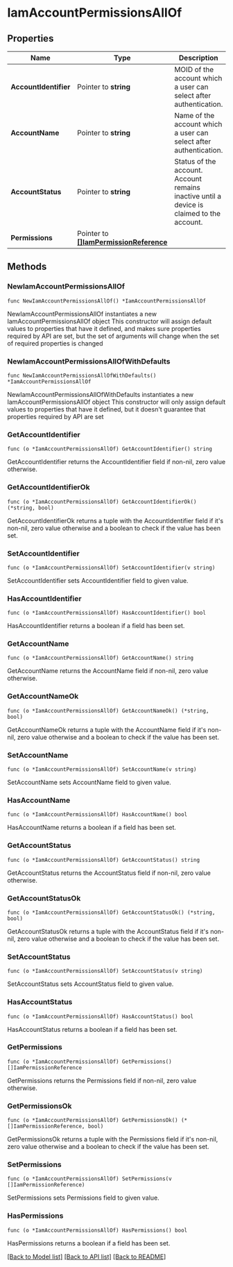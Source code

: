 # IamAccountPermissionsAllOf

## Properties

Name | Type | Description | Notes
------------ | ------------- | ------------- | -------------
**AccountIdentifier** | Pointer to **string** | MOID of the account which a user can select after authentication. | [optional] [readonly] 
**AccountName** | Pointer to **string** | Name of the account which a user can select after authentication. | [optional] [readonly] 
**AccountStatus** | Pointer to **string** | Status of the account. Account remains inactive until a device is claimed to the account. | [optional] [readonly] 
**Permissions** | Pointer to [**[]IamPermissionReference**](iam.PermissionReference.md) |  | [optional] 

## Methods

### NewIamAccountPermissionsAllOf

`func NewIamAccountPermissionsAllOf() *IamAccountPermissionsAllOf`

NewIamAccountPermissionsAllOf instantiates a new IamAccountPermissionsAllOf object
This constructor will assign default values to properties that have it defined,
and makes sure properties required by API are set, but the set of arguments
will change when the set of required properties is changed

### NewIamAccountPermissionsAllOfWithDefaults

`func NewIamAccountPermissionsAllOfWithDefaults() *IamAccountPermissionsAllOf`

NewIamAccountPermissionsAllOfWithDefaults instantiates a new IamAccountPermissionsAllOf object
This constructor will only assign default values to properties that have it defined,
but it doesn't guarantee that properties required by API are set

### GetAccountIdentifier

`func (o *IamAccountPermissionsAllOf) GetAccountIdentifier() string`

GetAccountIdentifier returns the AccountIdentifier field if non-nil, zero value otherwise.

### GetAccountIdentifierOk

`func (o *IamAccountPermissionsAllOf) GetAccountIdentifierOk() (*string, bool)`

GetAccountIdentifierOk returns a tuple with the AccountIdentifier field if it's non-nil, zero value otherwise
and a boolean to check if the value has been set.

### SetAccountIdentifier

`func (o *IamAccountPermissionsAllOf) SetAccountIdentifier(v string)`

SetAccountIdentifier sets AccountIdentifier field to given value.

### HasAccountIdentifier

`func (o *IamAccountPermissionsAllOf) HasAccountIdentifier() bool`

HasAccountIdentifier returns a boolean if a field has been set.

### GetAccountName

`func (o *IamAccountPermissionsAllOf) GetAccountName() string`

GetAccountName returns the AccountName field if non-nil, zero value otherwise.

### GetAccountNameOk

`func (o *IamAccountPermissionsAllOf) GetAccountNameOk() (*string, bool)`

GetAccountNameOk returns a tuple with the AccountName field if it's non-nil, zero value otherwise
and a boolean to check if the value has been set.

### SetAccountName

`func (o *IamAccountPermissionsAllOf) SetAccountName(v string)`

SetAccountName sets AccountName field to given value.

### HasAccountName

`func (o *IamAccountPermissionsAllOf) HasAccountName() bool`

HasAccountName returns a boolean if a field has been set.

### GetAccountStatus

`func (o *IamAccountPermissionsAllOf) GetAccountStatus() string`

GetAccountStatus returns the AccountStatus field if non-nil, zero value otherwise.

### GetAccountStatusOk

`func (o *IamAccountPermissionsAllOf) GetAccountStatusOk() (*string, bool)`

GetAccountStatusOk returns a tuple with the AccountStatus field if it's non-nil, zero value otherwise
and a boolean to check if the value has been set.

### SetAccountStatus

`func (o *IamAccountPermissionsAllOf) SetAccountStatus(v string)`

SetAccountStatus sets AccountStatus field to given value.

### HasAccountStatus

`func (o *IamAccountPermissionsAllOf) HasAccountStatus() bool`

HasAccountStatus returns a boolean if a field has been set.

### GetPermissions

`func (o *IamAccountPermissionsAllOf) GetPermissions() []IamPermissionReference`

GetPermissions returns the Permissions field if non-nil, zero value otherwise.

### GetPermissionsOk

`func (o *IamAccountPermissionsAllOf) GetPermissionsOk() (*[]IamPermissionReference, bool)`

GetPermissionsOk returns a tuple with the Permissions field if it's non-nil, zero value otherwise
and a boolean to check if the value has been set.

### SetPermissions

`func (o *IamAccountPermissionsAllOf) SetPermissions(v []IamPermissionReference)`

SetPermissions sets Permissions field to given value.

### HasPermissions

`func (o *IamAccountPermissionsAllOf) HasPermissions() bool`

HasPermissions returns a boolean if a field has been set.


[[Back to Model list]](../README.md#documentation-for-models) [[Back to API list]](../README.md#documentation-for-api-endpoints) [[Back to README]](../README.md)


